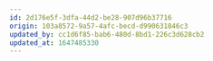```yaml
---
id: 2d176e5f-3dfa-44d2-be28-907d96b37716
origin: 103a8572-9a57-4afc-becd-d990631846c3
updated_by: cc1d6f85-bab6-480d-8bd1-226c3d628cb2
updated_at: 1647485330
---
```

